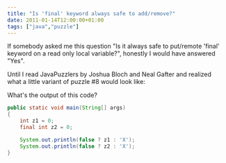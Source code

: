 ```yaml
---
title: "Is 'final' keyword always safe to add/remove?"
date: 2011-01-14T12:00:00+01:00
tags: ["java","puzzle"]
---
```


If somebody asked me this question "Is it always safe to put/remote 'final' keyword on a read only local variable?", honestly I would have answered "Yes".

Until I read JavaPuzzlers by Joshua Bloch and Neal Gafter and realized what a little variant of puzzle #8 would look like:

What's the output of this code?

```java
public static void main(String[] args)
{
    int z1 = 0;
    final int z2 = 0;

    System.out.println(false ? z1 : 'X');
    System.out.println(false ? z2 : 'X');
}
```
